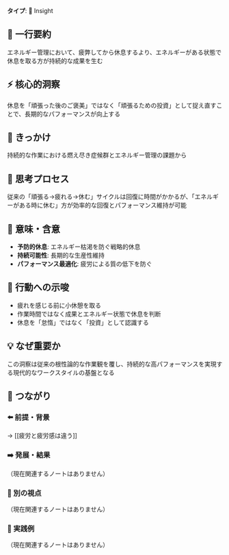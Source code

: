 **タイプ**: 💭 Insight

## 📝 一行要約
エネルギー管理において、疲弊してから休息するより、エネルギーがある状態で休息を取る方が持続的な成果を生む

## ⚡ 核心的洞察
休息を「頑張った後のご褒美」ではなく「頑張るための投資」として捉え直すことで、長期的なパフォーマンスが向上する

## 🎯 きっかけ
持続的な作業における燃え尽き症候群とエネルギー管理の課題から

## 🧠 思考プロセス
従来の「頑張る→疲れる→休む」サイクルは回復に時間がかかるが、「エネルギーがある時に休む」方が効率的な回復とパフォーマンス維持が可能

## 🌟 意味・含意
- **予防的休息**: エネルギー枯渇を防ぐ戦略的休息
- **持続可能性**: 長期的な生産性維持
- **パフォーマンス最適化**: 疲労による質の低下を防ぐ

## 🚀 行動への示唆
- 疲れを感じる前に小休憩を取る
- 作業時間ではなく成果とエネルギー状態で休息を判断
- 休息を「怠惰」ではなく「投資」として認識する

## 💡 なぜ重要か
この洞察は従来の根性論的な作業観を覆し、持続的な高パフォーマンスを実現する現代的なワークスタイルの基盤となる

## 🔗 つながり

### ⬅️ 前提・背景
→ [[疲労と疲労感は違う]]

### ➡️ 発展・結果
（現在関連するノートはありません）

### 🔀 別の視点
（現在関連するノートはありません）

### 🎯 実践例
（現在関連するノートはありません）